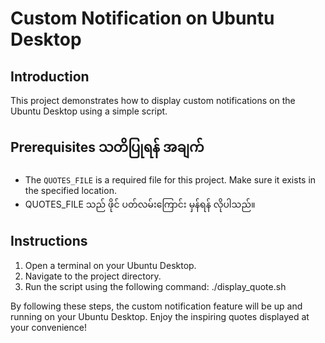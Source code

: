 # Custom Notification on Ubuntu Desktop

## Introduction

This project demonstrates how to display custom notifications on the Ubuntu Desktop using a simple script.

## Prerequisites သတိပြုရန် အချက်

- The `QUOTES_FILE` is a required file for this project. Make sure it exists in the specified location.
- QUOTES_FILE သည် ဖိုင် ပတ်လမ်းကြောင်း မှန်ရန် လိုပါသည်။

## Instructions

1. Open a terminal on your Ubuntu Desktop.
2. Navigate to the project directory.
3. Run the script using the following command:
./display_quote.sh

By following these steps, the custom notification feature will be up and running on your Ubuntu Desktop. Enjoy the inspiring quotes displayed at your convenience!


